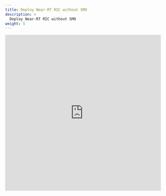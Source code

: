 ```yaml
---
title: Deploy Near-RT RIC without SMO
description: >
  Deploy Near-RT RIC without SMO
weight: 5
---
```


 <div class="container">
  <iframe class="responsive-iframe" src="https://docs.google.com/document/d/e/2PACX-1vRt1RWIOEjJeFQyCzRqx5BE6W97IJY__SsS_-W1SBHIdptLfYNAoKlstFa2SXkBTorEHT3r6AQUQW2m/pub?embedded=true"></iframe>
</div> 

<style>
.container {
  position: relative;
  width: 100%;
  overflow: hidden;
  padding-top: 100%; /* 1:1 Aspect Ratio */
}

.responsive-iframe {
  position: absolute;
  top: 0;
  left: 0;
  bottom: 0;
  right: 0;
  width: 100%;
  height: 100%;
  border: none;
}
</style>
